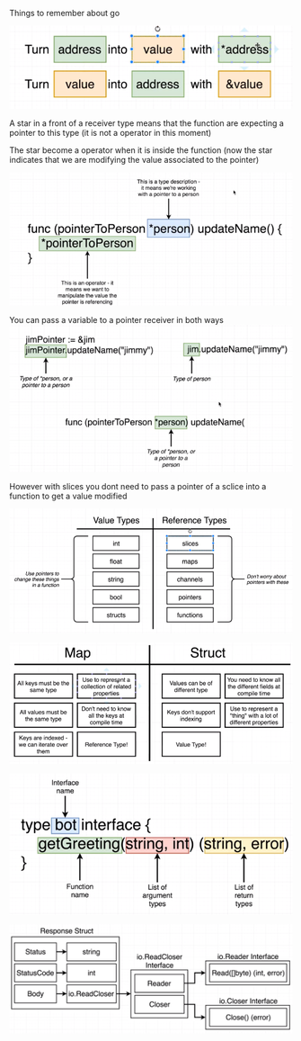 Things to remember about go 

![alt text](https://raw.githubusercontent.com/FelipeRando/go-workspace/master/pointers-in-a-nutshell.png)

A star in a front of a receiver type means that the function are expecting a pointer to this type (it is not a operator in this moment)

The star become a operator when it is inside the function (now the star indicates that we are modifying the value associated to the pointer)

![alt text](https://raw.githubusercontent.com/FelipeRando/go-workspace/master/pointer-in-a-function-explained.png)



You can pass a variable to a pointer receiver in both ways
![alt text](https://raw.githubusercontent.com/FelipeRando/go-workspace/master/ways-to-pass-a-pointer-to-a-function.png)



However with slices you dont need to pass a pointer of a sclice into a function to get a value modified

![alt text](https://raw.githubusercontent.com/FelipeRando/go-workspace/master/value-and-reference-types.png)


![alt text](https://raw.githubusercontent.com/FelipeRando/go-workspace/master/map-vs-struct.png)

![alt text](https://raw.githubusercontent.com/FelipeRando/go-workspace/master/interface.png)

![alt text](https://raw.githubusercontent.com/FelipeRando/go-workspace/master/response-struct.png)
